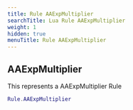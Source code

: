 ```yaml
---
title: Rule AAExpMultiplier
searchTitle: Lua Rule AAExpMultiplier
weight: 1
hidden: true
menuTitle: Rule AAExpMultiplier
---
```

## AAExpMultiplier

This represents a AAExpMultiplier Rule
```lua
Rule.AAExpMultiplier
```
